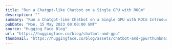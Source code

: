 ```yaml
---
title: "Run a Chatgpt-like Chatbot on a Single GPU with ROCm"
description: ""
summary: "Run a Chatgpt-like Chatbot on a Single GPU with ROCm Introduction ChatGPT, OpenAI's groundbreaking l..."
pubDate: "Mon, 15 May 2023 00:00:00 GMT"
source: "Hugging Face Blog"
url: "https://huggingface.co/blog/chatbot-amd-gpu"
thumbnail: "https://huggingface.co/blog/assets/chatbot-amd-gpu/thumbnail.png"
---
```


